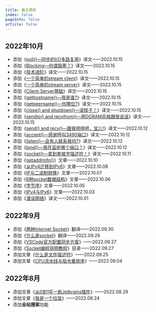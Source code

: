```yaml
---
title: 最近更新
index: false
pageInfo: false
article: false
---
```


## 2022年10月

- 添加《[poll()—同步的I/O多路复用](/posts/network-programming/poll.md)》译文——2022.10.15
- 添加《[Blocking—何谓阻塞？](/posts/network-programming/blocking.md)》译文——2022.10.15
- 添加《[技术进阶](/posts/network-programming/slightly-advanced-tech.md)》译文——2022.10.15
- 添加《[一个简单的stream client](/posts/network-programming/stream-client-sample.md)》译文——2022.10.15
- 添加《[一个简单的stream server](/posts/network-programming/stream-server-sample.md)》译文——2022.10.15
- 添加《[Client-Server基础](/posts/network-programming/client-server.md)》译文——2022.10.15
- 添加《[gethostname()—我是谁?](/posts/network-programming/gethostname.md)》译文——2022.10.15
- 添加《[getpeername()—你哪位?](/posts/network-programming/getpeername.md)》译文——2022.10.15
- 添加《[close() and shutdown()—滚犊子！](/posts/network-programming/close-shutdown.md)》译文——2022.10.15
- 添加《[sendto() and recvfrom()—用DGRAM风格跟我说话](/posts/network-programming/sendto-recvfrom.md)》译文——2022.10.15
- 添加《[send() and recv()—跟我唠唠吧，宝儿!](/posts/network-programming/send-recv.md)》译文——2022.10.12
- 添加《[accept()—感谢呼叫3490端口](/posts/network-programming/accept.md)》译文——2022.10.12
- 添加《[listen()—会有人联系我吗?](/posts/network-programming/listen.md)》译文——2022.10.12
- 添加《[bind()—我在监听哪个端口？](/posts/network-programming/bind.md)》译文——2022.10.12
- 添加《[socket()—拿到套接字描述符！](/posts/network-programming/socket.md)》译文——2022.10.11
- 添加《[getaddrinfo()](/posts/network-programming/getaddrinfo.md)》文章——2022.10.10
- 添加《[从IPv4迁移到IPv6](/posts/network-programming/从IPv4迁移到IPv6.md)》文章——2022.10.08
- 添加《[IP与二进制转换](/posts/network-programming/IP与二进制转换.md)》文章——2022.10.07
- 添加《[6种socket数据结构](/posts/network-programming/6种socket数据结构.md)》文章——2022.10.06
- 添加《[字节序](/posts/network-programming/字节序.md)》文章——2022.10.05
- 添加《[IPv4与IPv6](/posts/network-programming/IPv4-IPv6.md)》文章——2022.10.03
- 添加《[漫谈网络](/posts/network-programming/漫谈网络.md)》译文——2022.10.01

## 2022年9月
- 添加《[两种Internet Socket](/posts/network-programming/两种Internet-socket.md)》翻译——2022.09.30
- 添加《[什么是socket](/posts/network-programming/什么是socket.md)》翻译——2022.09.29
- 添加《[VSCode官方配置同步方案](/posts/tools/VSCode/如何同步配置.md)》——2022.09.27
- 添加《[Socket编程简明教程](/posts/network-programming)》目录——2022.09.27
- 添加文章《[什么是文件描述符](/posts/os/什么是文件描述符.md)》——2022.09.25
- 添加文章《[CPU流水线与指令重排序](/posts/concurrency/CPU流水线与指令重排序.md)》——2022.09.04


## 2022年8月
- 添加文章《[从0到1写一款Jetbrains插件](/posts/tools/IDEA/从0到1编写一款插件.md)》——2022.08.29
- 添加文章《[我是一个垃圾](/posts/JVM/我是一个垃圾.md)》——2022.08.24
- 添加**全站搜索**功能


